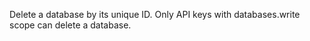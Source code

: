 Delete a database by its unique ID.
Only API keys with databases.write scope can delete a database.
